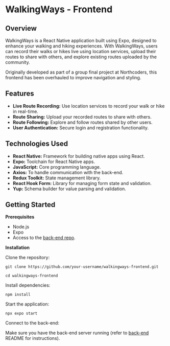 # WalkingWays - Frontend
## Overview 

WalkingWays is a React Native application built using Expo, designed to enhance your walking and hiking experiences. With WalkingWays, users can record their walks or hikes live using location services, upload their routes to share with others, and explore existing routes uploaded by the community.

Originally developed as part of a group final project at Northcoders, this frontend has been overhauled to improve navigation and styling.

## Features
 - **Live Route Recording:** Use location services to record your walk or
   hike in real-time.
 - **Route Sharing:** Upload your recorded routes to share with others.
 - **Route Following:** Explore and follow routes shared by other users.
 - **User Authentication:** Secure login and registration functionality.

## Technologies Used

  

 - **React Native:** Framework for building native apps using React. 
 - **Expo:** Toolchain for React Native apps. 
 - **JavaScript:** Core programming language.
 - **Axios:** To handle communication with the back-end. 
 - **Redux Toolkit:** State management library.
 - **React Hook Form:** Library for managing form state and validation.
 - **Yup:** Schema builder for value parsing and validation.

  

## Getting Started
**Prerequisites**

 - Node.js  
 - Expo 
 - Access to the [back-end repo](https://github.com/EllieD33/walk-the-line-backend).

**Installation**

Clone the repository:

    git clone https://github.com/your-username/walkingways-frontend.git

    cd walkingways-frontend

Install dependencies:

    npm install

Start the application:

    npx expo start

Connect to the back-end:

Make sure you have the back-end server running (refer to [back-end](https://github.com/EllieD33/walk-the-line-backend) README for instructions).
